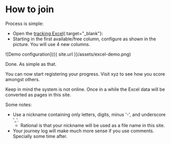 # How to join
Process is simple:
* Open the [tracking Excel](https://docs.google.com/spreadsheets/d/1oGzBmn3m_w-tq_c_vNhARID2xahvLd302_oWQIMN0hs/edit?usp=sharing){:target="_blank"}:
* Starting in the first available/free column, configure as shown in the picture. You will use 4 new columns.

![Demo configuration]({{ site.url }}/assets/excel-demo.png)

Done. As simple as that.

You can now start registering your progress.
Visit xyz to see how you score amongst others.

Keep in mind the system is not online. Once in a while the Excel data will be converted as pages in this site.

Some notes:
* Use a nickname containing only letters, digits, minus '-', and underscore '_'.
  * Rational is that your nickname will be used as a file name in this site.
* Your journey log will make much more sense if you use comments. Specially some time after.

